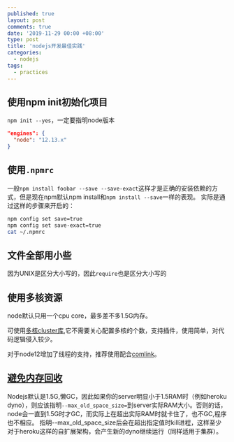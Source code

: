 ```yaml
---
published: true
layout: post
comments: true
date: '2019-11-29 00:00 +08:00'
type: post
title: 'nodejs开发最佳实践'
categories:
  - nodejs
tags:
  - practices
---
```


## 使用npm init初始化项目
`npm init --yes`，一定要指明node版本
```json
"engines": {
  "node": "12.13.x"
}
```

## 使用`.npmrc`
一般`npm install foobar --save --save-exact`这样才是正确的安装依赖的方式，但是现在npm默认npm install和`npm install --save`一样的表现。
实际是通过这样的步骤来开启的：
```bash
npm config set save=true
npm config set save-exact=true
cat ~/.npmrc
```

## 文件全部用小些
因为UNIX是区分大小写的，因此`require`也是区分大小写的

## 使用多核资源
node默认只用一个cpu core，最多差不多1.5G内存。

可使用[多核cluster库](https://github.com/LearnBoost/cluster),它不需要关心配置多核的个数，支持插件，使用简单，对代码逻辑侵入较少。

对于node12增加了线程的支持，推荐使用配合[comlink](https://github.com/GoogleChromeLabs/comlink)。

## [避免内存回收](https://github.com/nodejs/node/issues/3370)
Nodejs默认是1.5G,懒GC，因此如果你的server明显小于1.5RAM时（例如heroku dyno），则应该指明`--max_old_space_size=`到server实际RAM大小。否则的话，node会一直到1.5G时才GC，而实际上在超出实际RAM时就卡住了，也不GC,程序也不相应。
指明--max_old_space_size后会在超出指定值时kill进程，这样至少对于heroku这样的自扩展架构，会产生新的dyno继续运行（同样适用于集群）。
